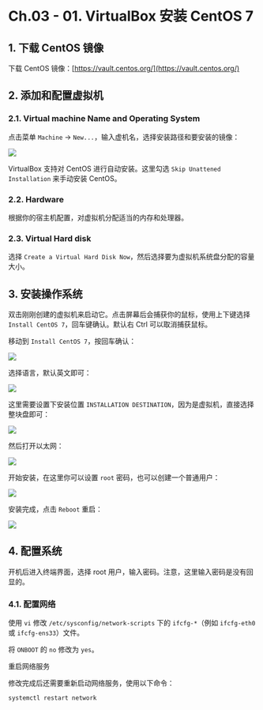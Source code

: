 # Ch.03 - 01. VirtualBox 安装 CentOS 7

## 1. 下载 CentOS 镜像

下载 CentOS 镜像：[https://vault.centos.org/](https://vault.centos.org/)

## 2. 添加和配置虚拟机

### 2.1. Virtual machine Name and Operating System

点击菜单 `Machine` -> `New...`，输入虚机名，选择安装路径和要安装的镜像：

![](https://pics-1324197765.cos.ap-shanghai.myqcloud.com/screenshot-install_linux_on_virtualbox-1.png)

VirtualBox 支持对 CentOS 进行自动安装。这里勾选 `Skip Unattened Installation` 来手动安装 CentOS。

### 2.2. Hardware

根据你的宿主机配置，对虚拟机分配适当的内存和处理器。

### 2.3. Virtual Hard disk

选择 `Create a Virtual Hard Disk Now`，然后选择要为虚拟机系统盘分配的容量大小。

## 3. 安装操作系统

双击刚刚创建的虚拟机来启动它。点击屏幕后会捕获你的鼠标，使用上下键选择 `Install CentOS 7`，回车键确认。默认右 Ctrl 可以取消捕获鼠标。

移动到 `Install CentOS 7`，按回车确认：

![](https://pics-1324197765.cos.ap-shanghai.myqcloud.com/screenshot-install_linux_on_virtualbox-2.png)

选择语言，默认英文即可：

![](https://pics-1324197765.cos.ap-shanghai.myqcloud.com/screenshot-install_linux_on_virtualbox-3.png)

这里需要设置下安装位置 `INSTALLATION DESTINATION`，因为是虚拟机，直接选择整块盘即可：

![](https://pics-1324197765.cos.ap-shanghai.myqcloud.com/screenshot-install_linux_on_virtualbox-4.png)

然后打开以太网：

![](https://pics-1324197765.cos.ap-shanghai.myqcloud.com/screenshot-install_linux_on_virtualbox-5.png)

开始安装，在这里你可以设置 `root` 密码，也可以创建一个普通用户：

![](https://pics-1324197765.cos.ap-shanghai.myqcloud.com/screenshot-install_linux_on_virtualbox-6.png)

安装完成，点击 `Reboot` 重启：

![](https://pics-1324197765.cos.ap-shanghai.myqcloud.com/screenshot-install_linux_on_virtualbox-7.png)

## 4. 配置系统

开机后进入终端界面，选择 root 用户，输入密码。注意，这里输入密码是没有回显的。

### 4.1. 配置网络

使用 `vi` 修改 `/etc/sysconfig/network-scripts` 下的 `ifcfg-*`（例如 `ifcfg-eth0` 或 `ifcfg-ens33`）文件。

将 `ONBOOT` 的 `no` 修改为 `yes`。

重启网络服务

修改完成后还需要重新启动网络服务，使用以下命令：

```bash
systemctl restart network
```
